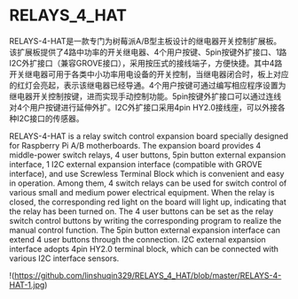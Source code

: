 # RELAYS_4_HAT
RELAYS-4-HAT是一款专门为树莓派A/B型主板设计的继电器开关控制扩展板。该扩展板提供了4路中功率的开关继电器、4个用户按键、5pin按键外扩接口、1路I2C外扩接口（兼容GROVE接口），采用按压式的接线端子，方便快捷。其中4路开关继电器可用于各类中小功率用电设备的开关控制，当继电器闭合时，板上对应的红灯会亮起，表示该继电器已经导通。4个用户按键可通过编写相应程序设置为继电器开关控制按键，进而实现手动控制功能。5pin按键外扩接口可以通过连线对4个用户按键进行延伸外扩。I2C外扩接口采用4pin HY2.0接线座，可以外接各种I2C接口的传感器。



RELAYS-4-HAT is a relay switch control expansion board specially designed for Raspberry Pi A/B motherboards. The expansion board provides 4 middle-power switch relays, 4 user buttons, 5pin button external expansion interface, 1 I2C external expansion interface (compatible with GROVE interface), and use Screwless Terminal Block which is convenient and easy in operation. Among them, 4 switch relays can be used for switch control of various small and medium power electrical equipment. When the relay is closed, the corresponding red light on the board will light up, indicating that the relay has been turned on. The 4 user buttons can be set as the relay switch control buttons by writing the corresponding program to realize the manual control function. The 5pin button external expansion interface can extend 4 user buttons through the connection. I2C external expansion interface adopts 4pin HY2.0 terminal block, which can be connected with various I2C interface sensors.


!(https://github.com/linshuqin329/RELAYS_4_HAT/blob/master/RELAYS-4-HAT-1.jpg)
